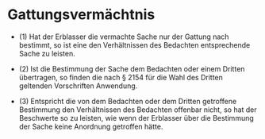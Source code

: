 # Gattungsvermächtnis

- (1) Hat der Erblasser die vermachte Sache nur der Gattung nach bestimmt, so ist eine den Verhältnissen des Bedachten entsprechende Sache zu leisten.

- (2) Ist die Bestimmung der Sache dem Bedachten oder einem Dritten übertragen, so finden die nach § 2154 für die Wahl des Dritten geltenden Vorschriften Anwendung.

- (3) Entspricht die von dem Bedachten oder dem Dritten getroffene Bestimmung den Verhältnissen des Bedachten offenbar nicht, so hat der Beschwerte so zu leisten, wie wenn der Erblasser über die Bestimmung der Sache keine Anordnung getroffen hätte.


